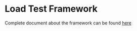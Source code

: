 # Load Test Framework

Complete document about the framework can be found [here](https://docs.google.com/document/d/1NppegqqHRhlSwSFfOZbA8wwWsj_5nNpljVsrmQUwZWc/edit?usp=sharing) 

